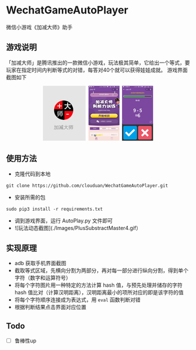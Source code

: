 # WechatGameAutoPlayer
微信小游戏《加减大师》助手
## 游戏说明
「加减大师」是腾讯推出的一款微信小游戏，玩法极其简单，它给出一个等式，要玩家在指定时间内判断等式的对错，每答对40个就可以获得娃娃成就。
游戏界面截图如下
<div align="center">
  <img src="./Images/PlusSubstractMaster1.jpg" height="150">
  <img src="./Images/PlusSubstractMaster2.jpg"height="150">
  <img src="./Images/PlusSubstractMaster3.png"height="150"> 
</div>

## 使用方法
+ 克隆代码到本地
```
git clone https://github.com/clouduan/WechatGameAutoPlayer.git
```
+ 安装所需的包
```
sudo pip3 install -r requirements.txt
```
+ 调到游戏界面，运行 AutoPlay.py 文件即可
+ ![玩法动态截图](./Images/PlusSubstractMaster4.gif）

## 实现原理
+ adb 获取手机界面截图
+ 截取等式区域，先横向分割为两部分，再对每一部分进行纵向分割，得到单个字符（数字和运算符号）
+ 将每个字符图片用一种特定的方法计算 hash 值，与预先处理并储存的字符 hash 值比对（计算汉明距离），汉明距离最小的项所对应的即是该字符的值
+ 将每个字符顺序连接成为表达式，用 `eval` 函数判断对错
+ 根据判断结果点击界面对应位置

## Todo
- [ ] 鲁棒性up
